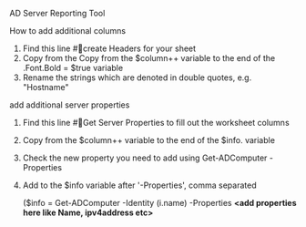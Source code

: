 AD Server Reporting Tool

How to 
add additional columns
1) Find this line  #📁create Headers for your sheet
2) Copy from the Copy from the $column++ variable to the end of the .Font.Bold = $true variable
3) Rename the strings which are denoted in double quotes, e.g. "Hostname"

add additional server properties
1) Find this line #📁Get Server Properties to fill out the worksheet columns
2) Copy from the $column++ variable to the end of the $info.<property> variable
3) Check the new property you need to add using Get-ADComputer -Properties
4) Add to the $info variable after '-Properties', comma separated

    ($info = Get-ADComputer -Identity $($i.name) -Properties **<add properties here like Name, ipv4address etc>**
